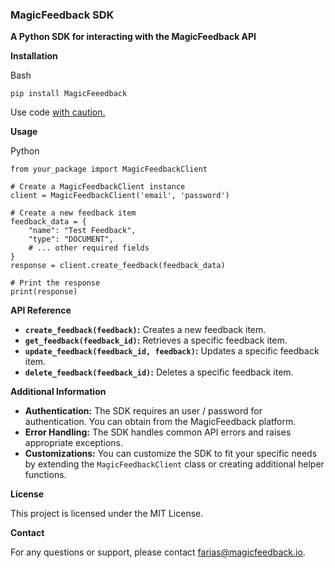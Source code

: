 ### MagicFeedback SDK

**A Python SDK for interacting with the MagicFeedback API**

**Installation**

Bash

```
pip install MagicFeeedback

```

Use code [with caution.](/faq#coding)

**Usage**

Python

```
from your_package import MagicFeedbackClient

# Create a MagicFeedbackClient instance
client = MagicFeedbackClient('email', 'password')

# Create a new feedback item
feedback_data = {
    "name": "Test Feedback",
    "type": "DOCUMENT",
    # ... other required fields
}
response = client.create_feedback(feedback_data)

# Print the response
print(response)

```

**API Reference**

- **`create_feedback(feedback)`:** Creates a new feedback item.
- **`get_feedback(feedback_id)`:** Retrieves a specific feedback item.
- **`update_feedback(feedback_id, feedback)`:** Updates a specific feedback item.
- **`delete_feedback(feedback_id)`:** Deletes a specific feedback item.

**Additional Information**

- **Authentication:** The SDK requires an user / password for authentication. You can obtain from the MagicFeedback platform.
- **Error Handling:** The SDK handles common API errors and raises appropriate exceptions.
- **Customizations:** You can customize the SDK to fit your specific needs by extending the `MagicFeedbackClient` class or creating additional helper functions.

**License**

This project is licensed under the MIT License.

**Contact**

For any questions or support, please contact farias@magicfeedback.io.
